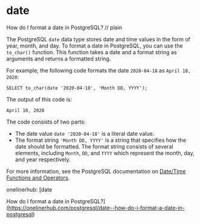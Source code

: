 # date

How do I format a date in PostgreSQL?
// plain

The PostgreSQL `date` data type stores date and time values in the form of year, month, and day. To format a date in PostgreSQL, you can use the `to_char()` function. This function takes a date and a format string as arguments and returns a formatted string.

For example, the following code formats the date `2020-04-18` as `April 18, 2020`:
```
SELECT to_char(date '2020-04-18', 'Month DD, YYYY');
```

The output of this code is:
```
April 18, 2020
```

The code consists of two parts:
- The date value `date '2020-04-18'` is a literal date value.
- The format string `'Month DD, YYYY'` is a string that specifies how the date should be formatted. The format string consists of several elements, including `Month`, `DD`, and `YYYY` which represent the month, day, and year respectively.

For more information, see the PostgreSQL documentation on [Date/Time Functions and Operators](https://www.postgresql.org/docs/current/functions-datetime.html).

onelinerhub: [date

How do I format a date in PostgreSQL?](https://onelinerhub.com/postgresql/date--how-do-i-format-a-date-in-postgresql)